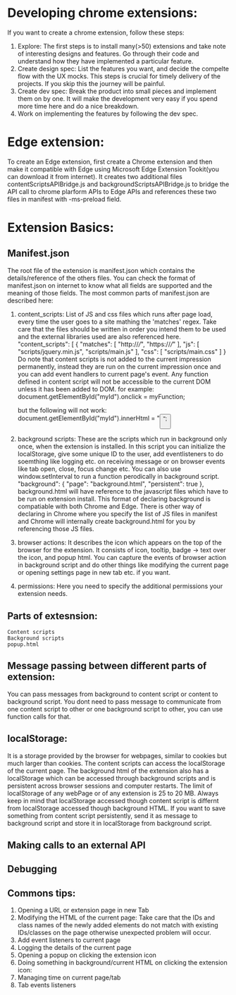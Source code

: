 # Developing chrome extensions:
If you want to create a chrome extension, follow these steps:
1. Explore: The first steps is to install many(>50) extensions and take note of interesting designs and features. Go through their code and understand how they have implemented a particular feature.
2. Create design spec: List the features you want, and decide the compelte flow with the UX mocks. This steps is crucial for timely delivery of the projects. If you skip this the journey will be painful.
3. Create dev spec: Break the product into small pieces and implement them on by one. It will make the development very easy if you spend more time here and do a nice breakdown.
4. Work on implementing the features by following the dev spec.

# Edge extension:
To create an Edge extension, first create a Chrome extension and then make it compatible with Edge using Microsoft Edge Extension Tookit(you can download it from internet). It creates two additional files contentScriptsAPIBridge.js and backgroundScriptsAPIBridge.js to bridge the API call to chrome plarform APIs to Edge APIs and references these two files in manifest with -ms-preload field.


# Extension Basics:
## Manifest.json
The root file of the extension is manifest.json which contains the details/reference of the others files. You can check the format of manifest.json on internet to know what all fields are supported and the meaning of those fields. The most common parts of manifest.json are described here:
1. content_scripts: List of JS and css files which runs after page load, every time the user goes to a site mathing the 'matches' regex. Take care that the files should be written in order you intend them to be used and the external libraries used are also referenced here. 
    "content_scripts": [
        {
            "matches": [
                "http://*/*",
                "https://*/*"
            ],
            "js": [
                "scripts/jquery.min.js",
                "scripts/main.js"
            ],
            "css": [
                "scripts/main.css"
            ]
        }
    Do note that content scripts is not added to the current impression permanently, instead they are run on the current impression once and you can add event handlers to current page's event. Any function defined in content script will not be accessible to the current DOM unless it has been added to DOM. for example:
    document.getElementById("myId").onclick = myFunction;
    
    but the following will not work:
    document.getElementById("myId").innerHtml = "<button onclick='myFunction'>";
    
2. background scripts: These are the scripts which run in background only once, when the extension is installed. In this script you can initialize the localStorage, give some unique ID to the user, add eventlisteners to do soemthing like logging etc. on receiving message or on browser events like tab open, close, focus change etc. You can also use window.setInterval to run a function perodically in background script.
    "background": {
        "page": "background.html",
        "persistent": true
    },
    background.html will have reference to the javascript files which have to be run on extension install. This format of declaring background is compatiable with both Chrome and Edge. There is other way of declaring in Chrome where you specify the list of JS files in manifest and Chrome will internally create background.html for you by referencing those JS files.
3. browser actions:
It describes the icon which appears on the top of the browser for the extension. It consists of icon, tooltip, badge -> text over the icon, and popup html. You can capture the events of browser action in background script and do other things like modifying the current page or opening settings page in new tab etc. if you want.

4. permissions:
Here you need to specify the additional permissions your extension needs.

## Parts of extesnsion:
    Content scripts
    Background scripts
    popup.html

## Message passing between different parts of extension: 
You can pass messages from background to content script or content to background script. 
You dont need to pass message to communicate from one content script to other or one background script to other, you can use function calls for that.

## localStorage:
It is a storage provided by the browser for webpages, similar to cookies but much larger than cookies. The content scripts can access the localStorage of the current page. The background html of the extension also has a localStorage which can be accessed through background scripts and is persistent across browser sessions and computer restarts. The limit of localStorage of any webPage or of any extension is 25 to 20 MB. Always keep in mind that localStorage accessed though content script is differnt from localStorage accessed though background HTML. If you want to save something from content script persistently, send it as message to background script and store it in localStorage from background script.

## Making calls to an external API
## Debugging


## Commons tips:
1. Opening a URL or extension page in new Tab
2. Modifying the HTML of the current page: Take care that the IDs and class names of the newly added elements do not match with existing IDs/classes on the page otherwise unexpected problem will occur.
3. Add event listeners to current page
4. Logging the details of the current page
5. Opening a popup on clicking the extension icon
6. Doing something in background/current HTML on clicking the extension icon: 
7. Managing time on current page/tab
8. Tab events listeners


